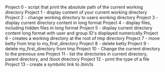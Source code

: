 Project 0 - script that print the absolute path of the current working directory
Project 1 - display content of your current working directory
Project 2 - change working directory to users working directory
Project 3 - display current directory content in long format
Project 4 - display files, including hidden files in long format
Project 5 - display current directory content long format with user and group ID's displayed numerically
Project 6 - creates a working directory at the root of tmp directory
Project 7 - move betty from tmp to my_first_directory
Project 8 - delete betty
Project 9 - delete my_first_directory from tmp
Project 10 - Change the current directory to the previous one
Project 11 - list the directories in current directory, parent directory, and /boot directory
Project 12 - print the type of a file
Project 13 - create a symbolic link to /bin/ls